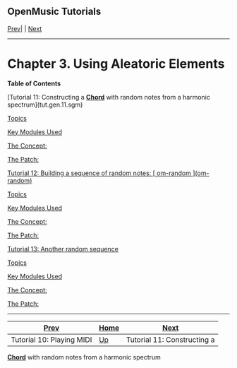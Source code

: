 OpenMusic Tutorials  
---  
[Prev](x3120)| | [Next](tut.gen.11.sgm)  
  
* * *

# Chapter 3. Using Aleatoric Elements

 **Table of Contents**

[Tutorial 11: Constructing a [**Chord**](chord) with random notes from a
harmonic spectrum](tut.gen.11.sgm)

    

[Topics](tut.gen.11.sgm#AEN3238)

[Key Modules Used](tut.gen.11.sgm#AEN3243)

[The Concept:](tut.gen.11.sgm#AEN3260)

[The Patch:](tut.gen.11.sgm#AEN3269)

[Tutorial 12: Building a sequence of random notes: [ om-random ](om-
random)](tut.gen.12)

    

[Topics](tut.gen.12#AEN3322)

[Key Modules Used](tut.gen.12#AEN3330)

[The Concept:](tut.gen.12#AEN3341)

[The Patch:](tut.gen.12#AEN3348)

[Tutorial 13: Another random sequence](tut.gen.13)

    

[Topics](tut.gen.13#AEN3430)

[Key Modules Used](tut.gen.13#AEN3436)

[The Concept:](tut.gen.13#AEN3447)

[The Patch:](tut.gen.13#AEN3450)

* * *

[Prev](x3120)| [Home](index)| [Next](tut.gen.11.sgm)  
---|---|---  
Tutorial 10: Playing MIDI| [Up](tut.gen)| Tutorial 11: Constructing a
[**Chord**](chord) with random notes from a harmonic spectrum

